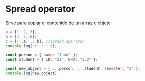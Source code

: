 # Spread operator

Sirve para copiar el contenido de un array u objeto

```jsx
a = [1, 2, 3];
b = [4, 5, 6];
c = [...a, ...b]; //spread operator
console.log("c: " + c);
```

```jsx
const person = { name: "Jhon" };
const student = { ID: "21", GPA: "3.0" };

const new_object = { ...person, ...student, semester: "3" };
console.log(new_object);
```
